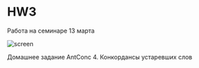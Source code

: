 # HW3
Работа на семинаре 13 марта

![screen](https://a.radikal.ru/a20/1903/47/a8c25d6e45cd.jpg)

Домашнее задание
  AntConc
  4. Конкордансы устаревших слов
